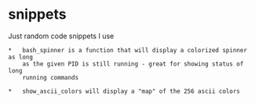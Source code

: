 # snippets
Just random code snippets I use

    *   bash_spinner is a function that will display a colorized spinner as long
        as the given PID is still running - great for showing status of long
        running commands

    *   show_ascii_colors will display a "map" of the 256 ascii colors
